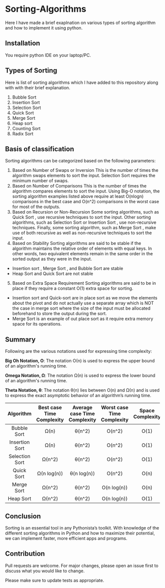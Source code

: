 # Sorting-Algorithms
Here I have made a brief exaplnation on various types of sorting algorithm  and how to implement it using python.

## Installation
You require python IDE on your laptop/PC.

## Types of Sorting
Here is list of sorting algorithms which I have added to this repository along with with their brief explanation.

1. Bubble Sort
2. Insertion Sort
3. Selection Sort
4. Quick Sort
5. Merge Sort
6. Heap sort
7. Counting Sort
8. Radix Sort

## Basis of classification
Sorting algorithms can be categorized based on the following parameters:

1. Based on Number of Swaps or Inversion This is the number of times the algorithm swaps elements to sort the input.  Selection Sort  requires the minimum number of swaps.
2. Based on Number of Comparisons This is the number of times the algorithm compares elements to sort the input. Using Big-O notation, the sorting algorithm examples listed above require at least  O(nlogn) comparisons in the best case and  O(n^2)  comparisons in the worst case for most of the outputs.
3. Based on Recursion or Non-Recursion Some sorting algorithms, such as  Quick Sort , use recursive techniques to sort the input. Other sorting algorithms, such as  Selection Sort  or  Insertion Sort , use non-recursive techniques. Finally, some sorting algorithm, such as  Merge Sort , make use of both recursive as well as non-recursive techniques to sort the input.
4. Based on Stability Sorting algorithms are said to be  stable  if the algorithm maintains the relative order of elements with equal keys. In other words, two equivalent elements remain in the same order in the sorted output as they were in the input.
  - Insertion sort ,  Merge Sort , and  Bubble Sort  are stable
  - Heap Sort  and  Quick Sort  are not stable
5. Based on Extra Space Requirement Sorting algorithms are said to be  in place  if they require a constant  O(1)  extra space for sorting.
  - Insertion sort  and  Quick-sort  are  in place  sort as we move the elements about the pivot and do not actually use a separate array which is NOT the case in merge sort where the size of the input must be allocated beforehand to store the output during the sort.
  - Merge Sort  is an example of  out place  sort as it require extra memory space for its operations.

## Summary
Following are the various notations used for expressing time complexity:

**Big Oh Notation, O**: The notation Ο(n) is used to express the upper bound of an algorithm's running time.

**Omega Notation, Ω**: The notation Ω(n) is used to express the lower bound of an algorithm's running time.

**Theta Notation, θ**: The notation θ(n) lies between O(n) and Ω(n) and is used to express the exact asymptotic behavior of an algorithm’s running time.

|**Algorithm**|**Best case Time Complexity**|**Average case Time Complexity**|**Worst case Time Complexity**|**Space Complexity**|
| :---: | :---: | :---:| :---: | :---: |
| Bubble Sort | Ω(n) | θ(n^2) | O(n^2) | O(1) |
| Insertion Sort | Ω(n) | θ(n^2) | O(n^2) | O(1) |
| Selection Sort | Ω(n^2) | θ(n^2) | O(n^2) | O(1) |
| Quick Sort | Ω(n log(n)) | θ(n log(n)) | O(n^2) | O(n) |
| Merge Sort | Ω(n^2) | θ(n^2) | O(n log(n)) | O(n) |
| Heap Sort | Ω(n^2) | θ(n^2) | O(n log(n)) | O(1) |


## Conclusion
Sorting is an essential tool in any Pythonista’s toolkit. With knowledge of the different sorting algorithms in Python and how to maximize their potential, we can implement faster, more efficient apps and programs.

## Contribution
Pull requests are welcome. For major changes, please open an issue first to discuss what you would like to change.

Please make sure to update tests as appropriate.
